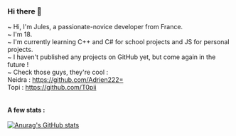 ### Hi there 👋

~ Hi, I'm Jules, a passionate-novice developer from France.</br>
~ I'm 18.</br>
~ I'm currently learning C++ and C# for school projects and JS for personal projects.</br>
~ I haven't published any projects on GitHub yet, but come again in the future ! </br>
~ Check those guys, they're cool :</br>
Neidra : https://github.com/Adrien222= </br>
Topi : https://github.com/T0pii </br>
</br>
</br>
****A few stats :****</br>
</br>
[![Anurag's GitHub stats](https://github-readme-stats.vercel.app/api?username=slicycode)](https://github.com/anuraghazra/github-readme-stats)
